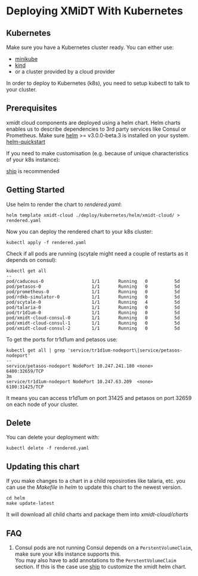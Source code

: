 # Deploying XMiDT With Kubernetes

## Kubernetes

Make sure you have a Kubernetes cluster ready.
You can either use:
* [minikube](https://kubernetes.io/docs/setup/learning-environment/minikube/)
* [kind](https://github.com/kubernetes-sigs/kind)
* or a cluster provided by a cloud provider

In order to deploy to Kubernetes (k8s), you need to setup kubectl to talk to your cluster.    

## Prerequisites 
xmidt cloud components are deployed using a helm chart. Helm charts enables us to describe dependencies to 3rd party services like Consul or Prometheus.
Make sure [helm](https://github.com/helm/helm) >= v3.0.0-beta.3 is installed on your system. [helm-quickstart](https://v3.helm.sh/docs/intro/quickstart/)

If you need to make customisation (e.g. because of unique characteristics of your k8s instance):

[ship](https://github.com/replicatedhq/ship) is recommended

## Getting Started
Use helm to render the chart to *rendered.yaml*:
```
helm template xmidt-cloud ./deploy/kubernetes/helm/xmidt-cloud/ > rendered.yaml
```

Now you can deploy the rendered chart to your k8s cluster:
```
kubectl apply -f rendered.yaml
```

Check if all pods are running (scytale might need a couple of restarts as it depends on consul):

```
kubectl get all
--
pod/caduceus-0                  1/1       Running   0          5d
pod/petasos-0                   1/1       Running   0          5d
pod/prometheus-0                1/1       Running   0          5d
pod/rdkb-simulator-0            1/1       Running   0          5d
pod/scytale-0                   1/1       Running   4          5d
pod/talaria-0                   1/1       Running   0          5d
pod/tr1d1um-0                   1/1       Running   0          5d
pod/xmidt-cloud-consul-0        1/1       Running   0          5d
pod/xmidt-cloud-consul-1        1/1       Running   0          5d
pod/xmidt-cloud-consul-2        1/1       Running   0          5d
```

To get the ports for tr1d1um and petasos use:
```
kubectl get all | grep 'service/tr1d1um-nodeport\|service/petasos-nodeport'
--
service/petasos-nodeport NodePort 10.247.241.180 <none>  6400:32659/TCP                                                                     3m
service/tr1d1um-nodeport NodePort 10.247.63.209  <none>  6100:31425/TCP 
```
It means you can access tr1d1um on port 31425 and petasos on port 32659 on each node of your cluster.


## Delete
You can delete your deployment with:
```
kubectl delete -f rendered.yaml
```

## Updating this chart
If you make changes to a chart in a child reposiroties like talaria, etc. you can use the *Makefile* in *helm* to update this chart to the newest version.
```
cd helm
make update-latest
```
It will download all child charts and package them into *xmidt-cloud/charts*

## FAQ

1. Consul pods are not running
Consul depends on a `PerstentVolumeClaim`, make sure your k8s instance supports this.    
You may also have to add annotations to the `PerstentVolumeClaim` section.
If this is the case use [ship](https://github.com/replicatedhq/ship) to customize the xmidt helm chart.